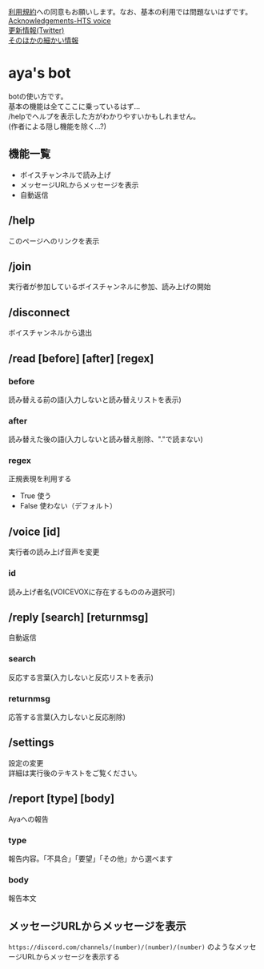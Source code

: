 <!-- 
botの使い方
ここへのページ(https://github.com/*username*/discord-bot/blob/main/How-to-use.md)をbotの説明文に貼ると便利
 -->
[利用規約](https://github.com/aya-0p/discord-bot/blob/main/利用規約等.md)への同意もお願いします。なお、基本の利用では問題ないはずです。  
[Acknowledgements-HTS voice](https://github.com/aya-0p/discord-bot/blob/main/Acknowledgements(HTS%20voice))  
[更新情報(Twitter)](https://twitter.com/ayas_bot)  
[そのほかの細かい情報](https://github.com/aya-0p/discord-bot/blob/main/other.md)
# aya's bot<!-- 作者名 -->
botの使い方です。  
基本の機能は全てここに乗っているはず...  
/helpでヘルプを表示した方がわかりやすいかもしれません。  
(作者による隠し機能を除く...?)  
## 機能一覧
- ボイスチャンネルで読み上げ  
- メッセージURLからメッセージを表示  
- 自動返信
## /help
このページへのリンクを表示
## /join
実行者が参加しているボイスチャンネルに参加、読み上げの開始
## /disconnect
ボイスチャンネルから退出
## /read [before] [after] [regex]
### before
読み替える前の語(入力しないと読み替えリストを表示)
### after
読み替えた後の語(入力しないと読み替え削除、"."で読まない)
### regex
正規表現を利用する
- True 使う
- False 使わない（デフォルト）
## /voice [id]
実行者の読み上げ音声を変更
### id
読み上げ者名(VOICEVOXに存在するもののみ選択可)
## /reply [search] [returnmsg]
自動返信
### search
反応する言葉(入力しないと反応リストを表示)
### returnmsg
応答する言葉(入力しないと反応削除)
## /settings
設定の変更  
詳細は実行後のテキストをご覧ください。
## /report [type] [body]
Ayaへの報告
### type
報告内容。「不具合」「要望」「その他」から選べます
### body
報告本文
## メッセージURLからメッセージを表示
`https://discord.com/channels/(number)/(number)/(number)` のようなメッセージURLからメッセージを表示する
